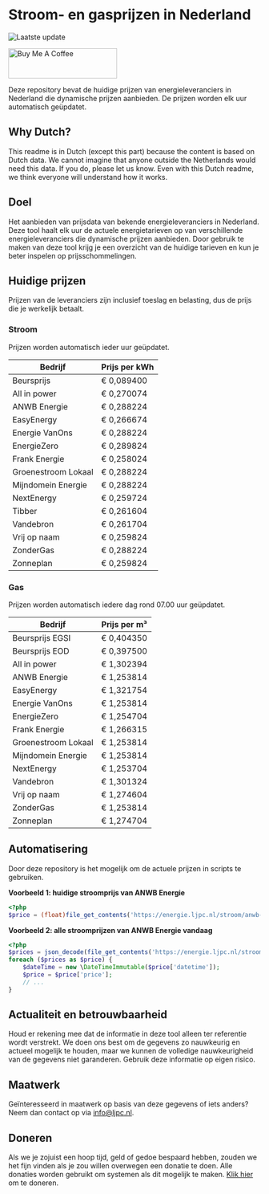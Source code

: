 # Stroom- en gasprijzen in Nederland

![Laatste update](https://img.shields.io/badge/laatste%20update-2024--11--01%2006%3A00%20CET-brightgreen)

<a href="https://www.buymeacoffee.com/Lars-" target="_blank"><img src="https://cdn.buymeacoffee.com/buttons/v2/default-orange.png" alt="Buy Me A Coffee" height="60" style="height: 60px !important;width: 217px !important;" ></a>

Deze repository bevat de huidige prijzen van energieleveranciers in Nederland die dynamische prijzen aanbieden. De prijzen worden elk uur automatisch geüpdatet.

## Why Dutch?

This readme is in Dutch (except this part) because the content is based on Dutch data. We cannot imagine that anyone outside the Netherlands would need this data. If you do, please let us know. Even with this Dutch readme, we think
everyone will understand how it works.

## Doel

Het aanbieden van prijsdata van bekende energieleveranciers in Nederland. Deze tool haalt elk uur de actuele energietarieven op van verschillende energieleveranciers die dynamische prijzen aanbieden. Door gebruik te maken van deze tool
krijg je een overzicht van de huidige tarieven en kun je beter inspelen op prijsschommelingen.

## Huidige prijzen

Prijzen van de leveranciers zijn inclusief toeslag en belasting, dus de prijs die je werkelijk betaalt.

### Stroom

Prijzen worden automatisch ieder uur geüpdatet.

 Bedrijf | Prijs per kWh 
---------|---------------
Beursprijs | € 0,089400
All in power | € 0,270074
ANWB Energie | € 0,288224
EasyEnergy | € 0,266674
Energie VanOns | € 0,288224
EnergieZero | € 0,289824
Frank Energie | € 0,258024
Groenestroom Lokaal | € 0,288224
Mijndomein Energie | € 0,288224
NextEnergy | € 0,259724
Tibber | € 0,261604
Vandebron | € 0,261704
Vrij op naam | € 0,259824
ZonderGas | € 0,288224
Zonneplan | € 0,259824


### Gas

Prijzen worden automatisch iedere dag rond 07.00 uur geüpdatet.

 Bedrijf | Prijs per m³ 
---------|--------------
Beursprijs EGSI | € 0,404350
Beursprijs EOD | € 0,397500
All in power | € 1,302394
ANWB Energie | € 1,253814
EasyEnergy | € 1,321754
Energie VanOns | € 1,253814
EnergieZero | € 1,254704
Frank Energie | € 1,266315
Groenestroom Lokaal | € 1,253814
Mijndomein Energie | € 1,253814
NextEnergy | € 1,253704
Vandebron | € 1,301324
Vrij op naam | € 1,274604
ZonderGas | € 1,253814
Zonneplan | € 1,274704


## Automatisering

Door deze repository is het mogelijk om de actuele prijzen in scripts te gebruiken.

**Voorbeeld 1: huidige stroomprijs van ANWB Energie**

```php
<?php
$price = (float)file_get_contents('https://energie.ljpc.nl/stroom/anwb-energie-nu.txt');

```

**Voorbeeld 2: alle stroomprijzen van ANWB Energie vandaag**

```php
<?php
$prices = json_decode(file_get_contents('https://energie.ljpc.nl/stroom/all-in-power-vandaag.json'),true);
foreach ($prices as $price) {
    $dateTime = new \DateTimeImmutable($price['datetime']);
    $price = $price['price'];
    // ...
}
```

## Actualiteit en betrouwbaarheid

Houd er rekening mee dat de informatie in deze tool alleen ter referentie wordt verstrekt. We doen ons best om de gegevens zo nauwkeurig en actueel mogelijk te houden, maar we kunnen de volledige nauwkeurigheid van de gegevens niet
garanderen. Gebruik deze informatie op eigen risico.

## Maatwerk

Geïnteresseerd in maatwerk op basis van deze gegevens of iets anders? Neem dan contact op
via [info@ljpc.nl](mailto:info@ljpc.nl?subject=Energie%20prijzen).

## Doneren

Als we je zojuist een hoop tijd, geld of gedoe bespaard hebben, zouden we het fijn vinden als je zou willen overwegen een
donatie te doen. Alle donaties worden gebruikt om systemen als dit mogelijk te
maken. [Klik hier](https://www.buymeacoffee.com/Lars-) om te doneren.

